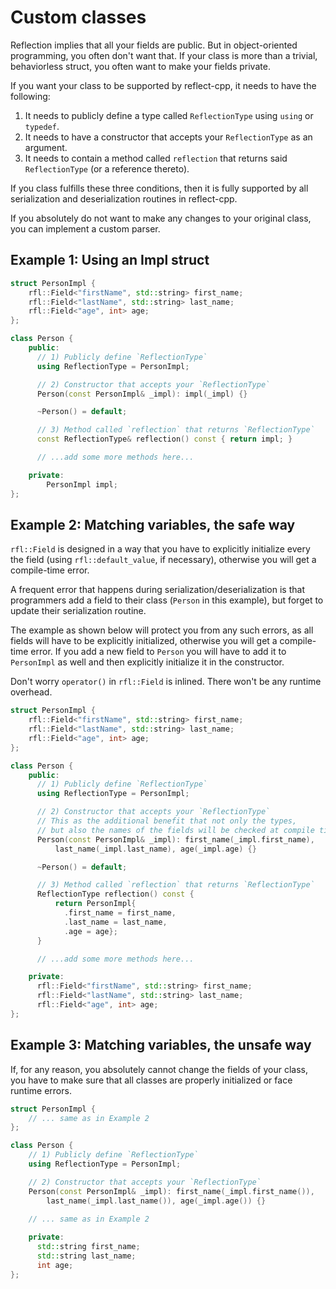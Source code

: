 # Custom classes

Reflection implies that all your fields are public. But in object-oriented programming, you often don't want
that. If your class is more than a trivial, behaviorless struct, you often want to make your fields private.

If you want your class to be supported by reflect-cpp, it needs to have the following:

1) It needs to publicly define a type called `ReflectionType` using `using` or `typedef`.
2) It needs to have a constructor that accepts your `ReflectionType` as an argument.
3) It needs to contain a method called `reflection` that returns said `ReflectionType` (or a reference thereto).

If you class fulfills these three conditions, then it is fully supported by all serialization and deserialization
routines in reflect-cpp.

If you absolutely do not want to make any changes to your original class, you can implement a custom parser.

## Example 1: Using an Impl struct

```cpp
struct PersonImpl {
    rfl::Field<"firstName", std::string> first_name;
    rfl::Field<"lastName", std::string> last_name;
    rfl::Field<"age", int> age;
};

class Person {
    public:
      // 1) Publicly define `ReflectionType`
      using ReflectionType = PersonImpl;

      // 2) Constructor that accepts your `ReflectionType`
      Person(const PersonImpl& _impl): impl(_impl) {}

      ~Person() = default;

      // 3) Method called `reflection` that returns `ReflectionType`
      const ReflectionType& reflection() const { return impl; }

      // ...add some more methods here...

    private:
        PersonImpl impl;
};
```

## Example 2: Matching variables, the safe way

`rfl::Field` is designed in a way that you have to explicitly initialize
every the field (using `rfl::default_value`, if necessary), otherwise
you will get a compile-time error. 

A frequent error that happens during serialization/deserialization is that programmers
add a field to their class (`Person` in this example), but forget to update
their serialization routine.

The example as shown below will protect you from any such errors, as all 
fields will have to be explicitly initialized, otherwise you will get a 
compile-time error. If you add a new field to `Person` you will have to
add it to `PersonImpl` as well and then explicitly initialize it in the 
constructor.

Don't worry `operator()` in `rfl::Field` is inlined. There won't be any 
runtime overhead.

```cpp
struct PersonImpl {
    rfl::Field<"firstName", std::string> first_name;
    rfl::Field<"lastName", std::string> last_name;
    rfl::Field<"age", int> age;
};

class Person {
    public:
      // 1) Publicly define `ReflectionType`
      using ReflectionType = PersonImpl;

      // 2) Constructor that accepts your `ReflectionType`
      // This as the additional benefit that not only the types,
      // but also the names of the fields will be checked at compile time.
      Person(const PersonImpl& _impl): first_name(_impl.first_name),
          last_name(_impl.last_name), age(_impl.age) {}

      ~Person() = default;

      // 3) Method called `reflection` that returns `ReflectionType`
      ReflectionType reflection() const {
          return PersonImpl{
            .first_name = first_name,
            .last_name = last_name,
            .age = age};
      }

      // ...add some more methods here...

    private:
      rfl::Field<"firstName", std::string> first_name;
      rfl::Field<"lastName", std::string> last_name;
      rfl::Field<"age", int> age;
};
```

## Example 3: Matching variables, the unsafe way

If, for any reason, you absolutely cannot change the fields
of your class, you have to make sure that all classes are properly
initialized or face runtime errors.

```cpp
struct PersonImpl {
    // ... same as in Example 2
};

class Person {
    // 1) Publicly define `ReflectionType`
    using ReflectionType = PersonImpl;

    // 2) Constructor that accepts your `ReflectionType`
    Person(const PersonImpl& _impl): first_name(_impl.first_name()),
        last_name(_impl.last_name()), age(_impl.age()) {}

    // ... same as in Example 2
    
    private:
      std::string first_name;
      std::string last_name;
      int age;
};
```
